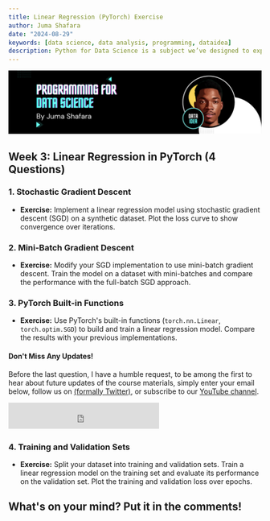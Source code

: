 ```yaml
---
title: Linear Regression (PyTorch) Exercise
author: Juma Shafara
date: "2024-08-29"
keywords: [data science, data analysis, programming, dataidea]
description: Python for Data Science is a subject we’ve designed to explore the various programming components of data science.
---
```


![Photo by DATAIDEA](../../assets/banner4.png)


## Week 3: Linear Regression in PyTorch (4 Questions)

### 1. **Stochastic Gradient Descent**
   - **Exercise:** Implement a linear regression model using stochastic gradient descent (SGD) on a synthetic dataset. Plot the loss curve to show convergence over iterations.

### 2. **Mini-Batch Gradient Descent**
   - **Exercise:** Modify your SGD implementation to use mini-batch gradient descent. Train the model on a dataset with mini-batches and compare the performance with the full-batch SGD approach.

### 3. **PyTorch Built-in Functions**
   - **Exercise:** Use PyTorch's built-in functions (`torch.nn.Linear`, `torch.optim.SGD`) to build and train a linear regression model. Compare the results with your previous implementations.

   <!-- Newsletter -->
<div class="newsletter">
<div class="newsletter-heading">
<h4><i class="bi bi-info-circle-fill"></i> Don't Miss Any Updates!</h4>
</div>
<div class="newsletter-body">
<p>
Before the last question, I have a humble request, to be among the first to hear about future updates of the course materials, simply enter your email below, follow us on <a href="https://x.com/dataideaorg"><i class="bi bi-twitter-x"></i>
(formally Twitter)</a>, or subscribe to our <a href="https://www.youtube.com/@dataidea-science"><i class="bi bi-youtube"></i> YouTube channel</a>.
</p>
<iframe class="newsletter-frame" src="https://embeds.beehiiv.com/5fc7c425-9c7e-4e08-a514-ad6c22beee74?slim=true" data-test-id="beehiiv-embed" height="52" frameborder="0" scrolling="no">
</iframe>
</div>
</div>

### 4. **Training and Validation Sets**
   - **Exercise:** Split your dataset into training and validation sets. Train a linear regression model on the training set and evaluate its performance on the validation set. Plot the training and validation loss over epochs.

<h2>What's on your mind? Put it in the comments!</h2>
<script src="https://utteranc.es/client.js"
        repo="dataideaorg/dataidea-science"
        issue-term="pathname"
        theme="github-light"
        crossorigin="anonymous"
        async>
</script>

